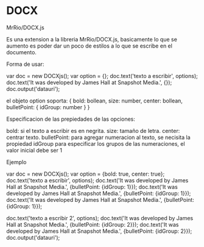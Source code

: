 # DOCX
MrRio/DOCX.js 



Es una extension a la libreria MrRio/DOCX.js, basicamente lo que se aumento es poder dar un poco de estilos a lo que se escribe en el documento.

Forma de usar:

var doc = new DOCXjs();
var option = {};
doc.text('texto a escribir', options);
doc.text('It was developed by James Hall at Snapshot Media.', {});
doc.output('datauri');


el objeto option soporta:
{
  bold: bollean, 
  size: number,
  center: bollean,
  bulletPoint: {
    idGroup: number
  }
}

Especificacion de las prepiedades de las opciones:

bold: si el texto a escribir es en negrita.
size: tamaño de letra.
center: centrar texto.
bulletPoint: para agregar numeracion al texto, se necisita la propiedad idGroup para especificar los grupos de las numeraciones, el valor inicial debe ser 1


Ejemplo 


var doc = new DOCXjs();
var option = {bold: true, center: true};
doc.text('texto a escribir', options);
doc.text('It was developed by James Hall at Snapshot Media.', {bulletPoint: {idGroup: 1}});
doc.text('It was developed by James Hall at Snapshot Media.', {bulletPoint: {idGroup: 1}});
doc.text('It was developed by James Hall at Snapshot Media.', {bulletPoint: {idGroup: 1}});

doc.text('texto a escribir 2', options);
doc.text('It was developed by James Hall at Snapshot Media.', {bulletPoint: {idGroup: 2}});
doc.text('It was developed by James Hall at Snapshot Media.', {bulletPoint: {idGroup: 2}});
doc.output('datauri');
